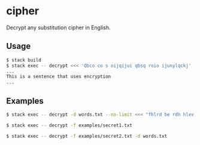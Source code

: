 # cipher

Decrypt any substitution cipher in English.

## Usage

```bash
$ stack build
$ stack exec -- decrypt <<< 'Qbco co s oijqijui qbsq roio ijunylqckj'
...
This is a sentence that uses encryption
...
```

## Examples

```bash
$ stack exec -- decrypt -d words.txt --no-limit <<< "fhlrd be rdh hlev zlur, rdh dluf zlur be xbmbgo lgf wgcybgo vcj acjxf sh ec kjad kcuh rdhg vcj'uh ybxxbgo rc sh."

$ stack exec -- decrypt -f examples/secret1.txt

$ stack exec -- decrypt -f examples/secret2.txt -d words.txt
```
